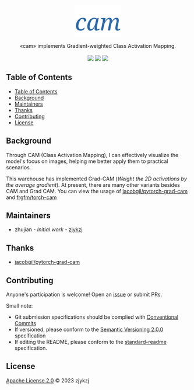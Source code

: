 <!-- <div align="right">
  Language:
    🇺🇸
  <a title="Chinese" href="./README.zh-CN.md">🇨🇳</a>
</div> -->

 <div align="center"><a title="" href="git@github.com:zjykzj/cam.git"><img align="center" src="./imgs/cam.png"></a></div>

<p align="center">
  «cam» implements Gradient-weighted Class Activation Mapping.
<br>
<br>
  <a href="https://github.com/RichardLitt/standard-readme"><img src="https://img.shields.io/badge/standard--readme-OK-green.svg?style=flat-square"></a>
  <a href="https://conventionalcommits.org"><img src="https://img.shields.io/badge/Conventional%20Commits-1.0.0-yellow.svg"></a>
  <a href="http://commitizen.github.io/cz-cli/"><img src="https://img.shields.io/badge/commitizen-friendly-brightgreen.svg"></a>
</p>

## Table of Contents

- [Table of Contents](#table-of-contents)
- [Background](#background)
- [Maintainers](#maintainers)
- [Thanks](#thanks)
- [Contributing](#contributing)
- [License](#license)

## Background

Through CAM (Class Activation Mapping), I can effectively visualize the model's focus on images, helping me better apply them to practical scenarios. 

This warehouse has implemented Grad-CAM (*Weight the 2D activations by the average gradient*). At present, there are many other variants besides CAM and Grad CAM. You can view the usage of [jacobgil/pytorch-grad-cam](https://github.com/jacobgil/pytorch-grad-cam) and [frgfm/torch-cam](https://github.com/frgfm/torch-cam)

## Maintainers

* zhujian - *Initial work* - [zjykzj](https://github.com/zjykzj)

## Thanks

* [jacobgil/pytorch-grad-cam](https://github.com/jacobgil/pytorch-grad-cam)

## Contributing

Anyone's participation is welcome! Open an [issue](https://github.com/jacobgil/pytorch-grad-cam/issues) or submit PRs.

Small note:

* Git submission specifications should be complied
  with [Conventional Commits](https://www.conventionalcommits.org/en/v1.0.0-beta.4/)
* If versioned, please conform to the [Semantic Versioning 2.0.0](https://semver.org) specification
* If editing the README, please conform to the [standard-readme](https://github.com/RichardLitt/standard-readme)
  specification.

## License

[Apache License 2.0](LICENSE) © 2023 zjykzj